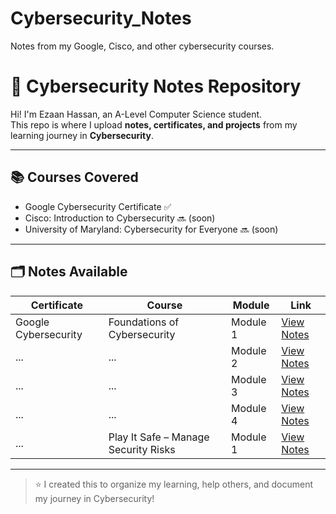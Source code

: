 # Cybersecurity_Notes
Notes from my Google, Cisco, and other cybersecurity courses.
# 🔐 Cybersecurity Notes Repository

Hi! I'm Ezaan Hassan, an A-Level Computer Science student.  
This repo is where I upload **notes, certificates, and projects** from my learning journey in **Cybersecurity**.

---

## 📚 Courses Covered

- Google Cybersecurity Certificate ✅
- Cisco: Introduction to Cybersecurity 🔜 (soon)
- University of Maryland: Cybersecurity for Everyone 🔜 (soon)

---

## 🗂️ Notes Available

| Certificate                | Course                        | Module    | Link                                                               |
|---------------------------|-------------------------------|-----------|--------------------------------------------------------------------|
| Google Cybersecurity      | Foundations of Cybersecurity  | Module 1  | [View Notes](Google_Cybersecurity/Course_1/Module1_Notes.md) |
| ...      | ...  | Module 2  | [View Notes](Google_Cybersecurity/Course_1/Module2_Notes.md) |
| ...      | ...  | Module 3  | [View Notes](Google_Cybersecurity/Course_1/Module3_Notes.md) |
| ...      | ...  | Module 4  | [View Notes](Google_Cybersecurity/Course_1/Module4_Notes.md) |
| ...      | Play It Safe – Manage Security Risks | Module 1  | [View Notes](Google_Cybersecurity/Course_2/Module1_Notes.md)                                                    |


---

> ⭐ I created this to organize my learning, help others, and document my journey in Cybersecurity!

